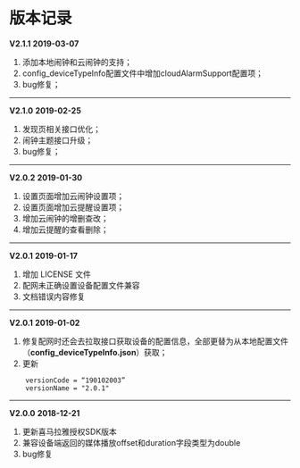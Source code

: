 # 版本记录

**V2.1.1** **2019-03-07**

1. 添加本地闹钟和云闹钟的支持；
2. config_deviceTypeInfo配置文件中增加cloudAlarmSupport配置项；
3. bug修复；

----
**V2.1.0** **2019-02-25**

1. 发现页相关接口优化；
2. 闹钟主题接口升级；
3. bug修复；

----
**V2.0.2** **2019-01-30**

1. 设置页面增加云闹钟设置项；
2. 设置页面增加云提醒设置项；
3. 增加云闹钟的增删查改；
4. 增加云提醒的查看删除；

----
**V2.0.1** **2019-01-17**

1. 增加 LICENSE 文件
2. 配网未正确设置设备配置文件兼容
3. 文档错误内容修复

----
**V2.0.1** **2019-01-02**

1. 修复配网时还会去拉取接口获取设备的配置信息，全部更替为从本地配置文件（**config_deviceTypeInfo.json**）获取；
2. 更新 

```
    versionCode = “190102003”
    versionName = "2.0.1"
```
----

**V2.0.0** **2018-12-21**

1. 更新喜马拉雅授权SDK版本
2. 兼容设备端返回的媒体播放offset和duration字段类型为double
3. bug修复

